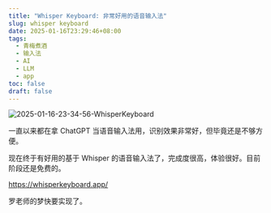 ```yaml
---
title: "Whisper Keyboard: 非常好用的语音输入法"
slug: whisper keyboard
date: 2025-01-16T23:29:46+08:00
tags:
  - 青梅煮酒
  - 输入法
  - AI
  - LLM
  - app
toc: false
draft: false
---
```


![2025-01-16-23-34-56-WhisperKeyboard](https://raw.githubusercontent.com/xbot/image-hosting/master/blog/2025-01-16-23-34-56-Whisper%20Keyboard.jpeg)

一直以来都在拿 ChatGPT 当语音输入法用，识别效果非常好，但毕竟还是不够方便。

现在终于有好用的基于 Whisper 的语音输入法了，完成度很高，体验很好。目前阶段还是免费的。

https://whisperkeyboard.app/

罗老师的梦快要实现了。